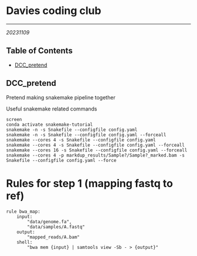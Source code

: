 # Davies coding club
---
*20231109*

## Table of Contents
* [DCC_pretend](#dcc)

<a name="dcc"></a>
## DCC_pretend
Pretend making snakemake pipeline together

Useful snakemake related commands

```console
screen
conda activate snakemake-tutorial
snakemake -n -s Snakefile --configfile config.yaml
snakemake -n -s Snakefile --configfile config.yaml --forceall
snakemake --cores 4 -s Snakefile --configfile config.yaml
snakemake --cores 4 -s Snakefile --configfile config.yaml --forceall
snakemake --cores 16 -s Snakefile --configfile config.yaml --forceall
snakemake --cores 4 -p markdup_results/Sample?/Sample?_marked.bam -s Snakefile --configfile config.yaml --force
```

# Rules for step 1 (mapping fastq to ref)

```console
rule bwa_map:
    input:
        "data/genome.fa",
        "data/samples/A.fastq"
    output:
        "mapped_reads/A.bam"
    shell:
        "bwa mem {input} | samtools view -Sb - > {output}"
```
